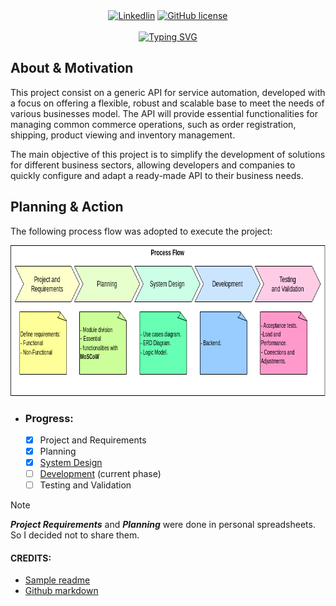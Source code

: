 <div align="center">
    <a href="https://www.linkedin.com/in/izaiasvalentim/"><img alt="Linkedlin" src="https://img.shields.io/badge/-LinkedIn-black.svg?style=for-the-badge&logo=linkedin&colorB=555"></a>
    <a href="https://github.com/IzaiasValentim/General-API/blob/dev/LICENSE"><img alt="GitHub license" src="https://img.shields.io/github/license/YousefIbrahimismail/Project-README-Template?color=ff69b4&style=for-the-badge"></a>
</div>
<br>

<!-- Project title 
* use a dynamic typing-SvG here https://readme-typing-svg.demolab.com/demo/
*
*  Instead you can type your project name after a # header
-->

<div align="center">
<a href="https://git.io/typing-svg"><img src="https://readme-typing-svg.demolab.com?font=Fira+Code&size=33&pause=1000&color=48AB20&background=26FFDE0F&center=true&vCenter=true&width=435&lines=General+API!" alt="Typing SVG" /></a>
</div>

## About & Motivation<!-- Required -->
<!-- 
* information about the project 
* 
* keep it short and sweet
-->
This project consist on a generic API for service automation, developed with a focus on offering a flexible, robust and scalable base to meet the needs of various businesses model. The API will provide essential functionalities for managing common commerce operations, such as order registration, shipping, product viewing and inventory management.

The main objective of this project is to simplify the development of solutions for different business sectors, allowing developers and companies to quickly configure and adapt a ready-made API to their business needs.

## Planning & Action

The following process flow was adopted to execute the project:

<div align="center">
    <a href="https://github.com/IzaiasValentim/General-API/blob/dev/models/process_flow.png" target="_blank">
        <img src="https://github.com/IzaiasValentim/General-API/blob/dev/models/process_flow.png" 
        alt="Logo" width="732" height="241">
    </a>
</div>

- ### Progress:
  - [x] Project and Requirements
  - [x] Planning
  - [x] [System Design](https://github.com/IzaiasValentim/General-API/tree/dev/models)
  - [ ] [Development](https://github.com/IzaiasValentim/General-API/tree/dev/General/) (current phase)
  - [ ] Testing and Validation

> [!NOTE]
> **_Project Requirements_** and **_Planning_** were done in personal spreadsheets. So I decided not to share them.

#### CREDITS:
- [Sample readme](https://github.com/YousefIbrahimismail/Project-README-Template/tree/main)
- [Github markdown](https://docs.github.com/pt/get-started/writing-on-github/getting-started-with-writing-and-formatting-on-github/basic-writing-and-formatting-syntax)
